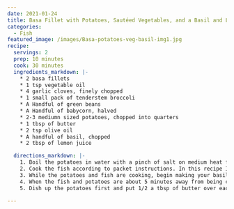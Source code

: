 ```yaml
---
date: 2021-01-24
title: Basa Fillet with Potatoes, Sautéed Vegetables, and a Basil and Lemon Dressing 
categories:
  - Fish
featured_image: /images/Basa-potatoes-veg-basil-img1.jpg
recipe:
  servings: 2 
  prep: 10 minutes
  cook: 30 minutes
  ingredients_markdown: |-
    * 2 basa fillets 
    * 1 tsp vegetable oil
    * 4 garlic cloves, finely chopped
    * 1 small pack of tenderstem broccoli
    * A Handful of green beans
    * A Handful of babycorn, halved
    * 2-3 mediumn sized potatoes, chopped into quarters
    * 1 tbsp of butter
    * 2 tsp olive oil
    * A handful of basil, chopped
    * 2 tbsp of lemon juice

  directions_markdown: |-
    1. Boil the potatoes in water with a pinch of salt on medium heat for 20-25 minutes until soft.
    2. Cook the fish according to packet instructions. In this recipe I used frozen basa fillets so I drizzled a bit of lemon juice over them with a pinch of parsley and cooked in the oven for 15 minutes. 
    3. While the potatoes and fish are cooking, begin making your basil and lemon drizzle. Combine olive oil, basil, and lemon juice and blitz in a food processor. If you don't have a food processor you can finely chop the basil with a knife and mix together in a bowl.
    4. When the fish and potatoes are about 5 minutes away from being cooked, heat the vegetable oil in a frying pan. Once hot, add the vegetables and garlic. Keep the mixture moving to avoid burning and sauté for 3-4 minutes.
    5. Dish up the potatoes first and put 1/2 a tbsp of butter over each. Then serve up the vegetables followed by the basa fillet and apply the basil and lemon drizzle.

---
```

